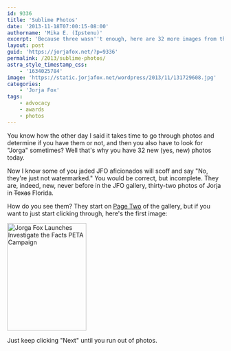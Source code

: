 ```yaml
---
id: 9336
title: 'Sublime Photos'
date: '2013-11-18T07:00:15-08:00'
authorname: 'Mika E. (Ipstenu)'
excerpt: 'Because three wasn''t enough, here are 32 more images from the past. In this case, Jorja in Florida for the PETA.'
layout: post
guid: 'https://jorjafox.net/?p=9336'
permalink: /2013/sublime-photos/
astra_style_timestamp_css:
    - '1634025784'
image: 'https://static.jorjafox.net/wordpress/2013/11/131729608.jpg'
categories:
    - 'Jorja Fox'
tags:
    - advocacy
    - awards
    - photos
---
```


You know how the other day I said it takes time to go through photos and determine if you have them or not, and then you also have to look for "Jorga" sometimes? Well that's why you have 32 new (yes, new) photos today.

Now I know some of you jaded JFO aficionados will scoff and say "No, they're just not watermarked." You would be correct, but incomplete. They are, indeed, new, never before in the JFO gallery, thirty-two photos of Jorja in <del>Texas</del> Florida.

How do you see them? They start on <a href="https://jorjafox.net/gallery/pub/animals/20111106-sublime/page/2">Page Two</a> of the gallery, but if you want to just start clicking through, here's the first image:

<a href="https://jorjafox.net/gallery/pub/animals/20111106-sublime/131729602.jpg"><img class="aligncenter size-medium wp-image-9337" alt="Jorga Fox Launches Investigate the Facts PETA Campaign" src="//static.jorjafox.net/wordpress/2013/11/131729602.jpg" width="184" height="250" /></a>

Just keep clicking "Next" until you run out of photos.
